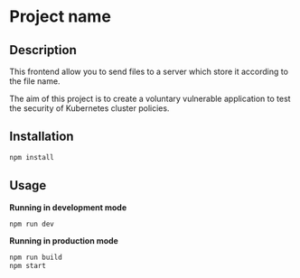 # Project name

## Description

This frontend allow you to send files to a server which store it according to the file name.

The aim of this project is to create a voluntary vulnerable application to test the security of Kubernetes cluster policies.

## Installation

```bash
npm install
```

## Usage

**Running in development mode**

```bash
npm run dev
```

**Running in production mode**

```bash
npm run build
npm start
```
